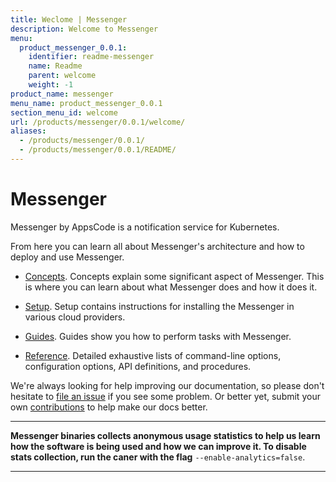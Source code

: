 ```yaml
---
title: Weclome | Messenger
description: Welcome to Messenger
menu:
  product_messenger_0.0.1:
    identifier: readme-messenger
    name: Readme
    parent: welcome
    weight: -1
product_name: messenger
menu_name: product_messenger_0.0.1
section_menu_id: welcome
url: /products/messenger/0.0.1/welcome/
aliases:
  - /products/messenger/0.0.1/
  - /products/messenger/0.0.1/README/
---
```


# Messenger
Messenger by AppsCode is a notification service for Kubernetes.

From here you can learn all about Messenger's architecture and how to deploy and use Messenger.

- [Concepts](/docs/concepts/). Concepts explain some significant aspect of Messenger. This is where you can learn about what Messenger does and how it does it.

- [Setup](/docs/setup/). Setup contains instructions for installing
  the Messenger in various cloud providers.

- [Guides](/docs/guides/). Guides show you how to perform tasks with Messenger.

- [Reference](/docs/reference/). Detailed exhaustive lists of
command-line options, configuration options, API definitions, and procedures.

We're always looking for help improving our documentation, so please don't hesitate to [file an issue](https://github.com/appscode/messenger/issues/new) if you see some problem. Or better yet, submit your own [contributions](/docs/CONTRIBUTING.md) to help
make our docs better.

---

**Messenger binaries collects anonymous usage statistics to help us learn how the software is being used and how we can improve it. To disable stats collection, run the caner with the flag** `--enable-analytics=false`.

---

